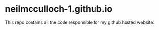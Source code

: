 # neilmcculloch-1.github.io
This repo contains all the code responsible for my github hosted website.
